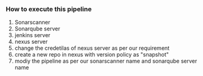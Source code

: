 ### How to execute this pipeline

1) Sonarscanner
2) Sonarqube server
3) jenkins server
4) nexus server
5) change the credetilas of nexus server as per our requirement
6) create a new repo in nexus with version policy as "snapshot"
7) modiy the pipeline as per our sonarscanner name and sonarqube server name

